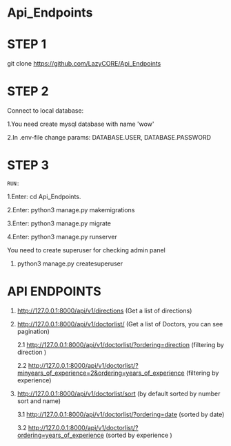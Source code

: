 # Api_Endpoints

# STEP 1
  git clone https://github.com/LazyCORE/Api_Endpoints
  
# STEP 2
  Connect to local database:
  
  1.You need create mysql database with name 'wow'
  
  2.In .env-file change params: DATABASE.USER, DATABASE.PASSWORD
  
# STEP 3 
    RUN:
  1.Enter: cd Api_Endpoints.
  
  2.Enter: python3 manage.py makemigrations
  
  3.Enter: python3 manage.py migrate
  
  4.Enter: python3 manage.py runserver
  
  You need to create superuser for checking admin panel
  
  1. python3 manage.py createsuperuser
 
# API ENDPOINTS
1. http://127.0.0.1:8000/api/v1/directions (Get a list of directions)


2. http://127.0.0.1:8000/api/v1/doctorlist/ (Get a list of Doctors, you can see pagination)

    2.1 http://127.0.0.1:8000/api/v1/doctorlist/?ordering=direction (filtering by direction )
  
    2.2 http://127.0.0.1:8000/api/v1/doctorlist/?minyears_of_experience=2&ordering=years_of_experience (filtering by experience)
  
  
3. http://127.0.0.1:8000/api/v1/doctorlist/sort (by default sorted by number sort and name)

    3.1 http://127.0.0.1:8000/api/v1/doctorlist/?ordering=date (sorted by date)
  
    3.2 http://127.0.0.1:8000/api/v1/doctorlist/?ordering=years_of_experience (sorted by experience )

